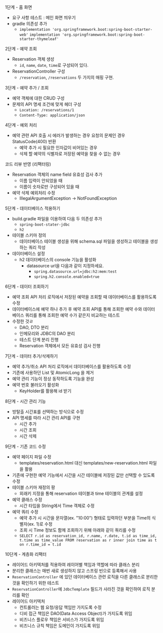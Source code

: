 1단계 - 홈 화면
- 요구 사항 테스트 : 메인 화면 띄우기
- gradle 의존성 추가
  - `implementation 'org.springframework.boot:spring-boot-starter-web'`
    `implementation 'org.springframework.boot:spring-boot-starter-thymeleaf'`

2단계 - 예약 조회
- Reservation 객체 생성
  - `id`, `name`, `date`, `time`로 구성되어 있다.
- ReservationController 구성
  - `/reservation`, `/reservations` 두 가지의 매핑 구현.

3단계 - 예약 추가 / 조회
- 예약 객체에 대한 CRUD 구성
- 문제의 API 명세 조건에 맞게 헤더 구성
  - `Location: /reservations/1`
  - `Content-Type: application/json`

4단계 - 예외 처리
- 예약 관련 API 호출 시 에러가 발생하는 경우 요청의 문제인 경우 StatusCode(400) 반환
  - 예약 추가 시 필요한 인자값이 비어있는 경우
  - 삭제 할 예약의 식별자로 저장된 예약을 찾을 수 없는 경우

코드 리뷰 반영 (리팩터링)
- Reservation 객체의 name field 유효성 검사 추가
  - 이름 입력이 안되었을 때
  - 이름이 숫자로만 구성되어 있을 때
- 예약 삭제 예외처리 수정
  - IllegalArgumentException -> NotFoundException

  
5단계 - 데이터베이스 적용하기 
- build.gradle 파일을 이용하여 다음 두 의존성 추가 
  - `spring-boot-stater-jdbc` 
  - `h2` 
- 테이블 스키마 정의 
  - 데이터베이스 테이블 생성을 위해 schema.sql 파일을 생성하고 테이블을 생성하는 쿼리 작성 
- 데이터베이스 설정
  - h2 데이터베이스의 console 기능을 활성화 
    - datasource url을 다음과 같이 지정하세요. 
      - `spring.datasource.url=jdbc:h2:mem:test`
      - `spring.h2.console.enabled=true`

6단계 - 데이터 조회하기
- 예약 조회 API 처리 로직에서 저장된 예약을 조회할 때 데이터베이스를 활용하도록 수정
- 데이터베이스에 예약 하나 추가 후 예약 조회 API를 통해 조회한 예약 수와 데이터베이스 쿼리를 통해 조회한 예약 수가 같은지 비교하는 테스트
- 수정한 것ㄹ
  - DAO, DTO 분리
  - 인메모리와 JDBC의 DAO 분리
  - 테스트 단계 분리 진행
  - Reservation 객체에서 모든 유효성 검사 진행

7단계 - 데이터 추가/삭제하기
- 예약 추가/취소 API 처리 로직에서 데이터베이스를 활용하도록 수정
- 기존에 사용하던 List 및 AtomicLong 을 제거
- 예약 관리 기능이 정상 동작하도록 기능을 완성
- 예약 번호 불러오기 활성화
  - KeyHolder를 활용해 id 받기

8단계 - 시간 관리 기능
- 방탈출 시간표를 선택하는 방식으로 수정 
- API 명세를 따라 시간 관리 API를 구현
  - 시간 추가
  - 시간 조회
  - 시간 삭제

9단계 - 기존 코드 수정
- 예약 페이지 파일 수정
  - templates/reservation.html 대신 templates/new-reservation.html 파일을 활용
- 기존에 구현한 예약 기능에서 시간을 시간 테이블에 저장된 값만 선택할 수 있도록 수정
- 테이블 스키마 재정의  팡
  - 외래키 지정을 통해 reservation 테이블과 time 테이블의 관계를 설정
- 예약 클래스 수정 
  - 시간 타입을 String에서 Time 객체로 수정
- 예약 쿼리 수정 
  - 예약 추가 시 시간을 문자열(ex. "10:00") 형태로 입력하던 부분을 Time의 식별자(ex. 1)로 수정
  - 조회 시 Time 정보도 함께 조회하기 위해 아래와 같이 쿼리를 수정
  - `SELECT
    r.id as reservation_id,
    r.name,
    r.date,
    t.id as time_id,
    t.time as time_value
    FROM reservation as r inner join time as t on r.time_id = t.id`

10단계 - 계층화 리팩터
- 레이어드 아키텍처를 적용하여 레이어별 책임과 역할에 따라 클래스 분리
- 분리한 클래스는 매번 새로 생성하지 않고 스프링 빈으로 등록해서 사용
- `ReservationController` 에 있던 데이터베이스 관련 로직을 다른 클래스로 분리한 것을 확인하기 위한 테스트 
- `ReservationController`에 `JdbcTemplate` 필드가 사라진 것을 확인하여 로직 분리를 확인
- 레이어드 아키텍처 
  - 컨트롤러는 웹 요청/응답 책임만 가지도록 수정 
  - 디비 접근 책임은 DAO(Data Access Object)가 가지도록 위임 
  - 비즈니스 플로우 책임은 서비스가 가지도록 위임
  - 비즈니스 규칙 책임은 도메인이 가지도록 위임